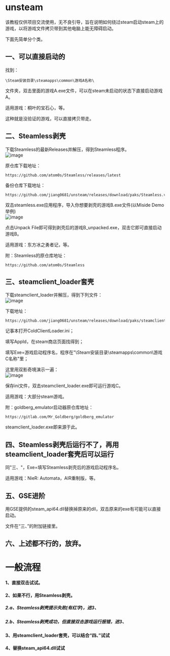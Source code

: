 # unsteam
该教程仅供项目交流使用，无不良引导，旨在说明如何绕过steam启动steam上的游戏，以将游戏文件拷贝带到其他电脑上能无障碍启动。  

下面先简单分个类。   

## 一、可以直接启动的  
找到：
    
    \Steam安装目录\steamapps\common\游戏A名称\
文件夹，双击里面的游戏A.exe文件，可以在steam未启动的状态下直接启动游戏A。  

适用游戏：桐叶的宝石心，等。  

这种就是没验证的游戏，可以直接拷贝带走。

## 二、Steamless剥壳  
下载Steamless的最新Releases并解压，得到Steamless程序。  
![image](https://github.com/user-attachments/assets/2a26f232-c9e3-4b75-a90d-07988f148a5e)  

原仓库下载地址：  

    https://github.com/atom0s/Steamless/releases/latest
备份仓库下载地址：

    https://github.com/jiang0681/unsteam/releases/download/paks/Steamless.v3.1.0.5.-.by.atom0s.zip
双击steamless.exe应用程序，导入你想要剥壳的游戏B.exe文件(以Miside Demo举例)  
![image](https://github.com/user-attachments/assets/ac08f9b8-fa2e-438d-a542-86acb097e02c)  

点击Unpack File即可得到剥壳后的游戏B_unpacked.exe，双击它即可直接启动游戏B。  

适用游戏：东方冰之勇者记，等。  

附：Steamless的原仓库地址：  

    https://github.com/atom0s/Steamless

## 三、steamclient_loader套壳  
下载steamclient_loader并解压，得到下列文件：  
![image](https://github.com/user-attachments/assets/f3d947ed-df63-4930-a0eb-9559fe7dff83)  

下载地址：  

    https://github.com/jiang0681/unsteam/releases/download/paks/steamclient_loader.zip
记事本打开ColdClientLoader.ini；  

填写AppId，在steam商店页面找得到；  

填写Exe=游戏启动程序名，程序在"\Steam安装目录\steamapps\common\游戏C名称\"里；  

这里用双影奇境演示一遍：  
![image](https://github.com/user-attachments/assets/831b8449-5117-4521-93db-42d656f2837c)  

保存ini文件，双击steamclient_loader.exe即可运行游戏C。   

适用游戏：大部分steam游戏。  

附：goldberg_emulator启动器原仓库地址：  
    
    https://gitlab.com/Mr_Goldberg/goldberg_emulator
    
steamclient_loader.exe即来源于此。  

## 四、Steamless剥壳后运行不了，再用steamclient_loader套壳后可以运行  

同"三、"，Exe=填写Steamless剥壳后的游戏启动程序名。  

适用游戏：NieR: Automata，AIR重制版，等。  

## 五、GSE进阶
用GSE提供的steam_api64.dll替换掉原来的dll，双击原来的exe有可能可以直接启动。  

文件在“三、”的附加链接里。  
## 六、上述都不行的，放弃。  

  
# 一般流程  
#### 1、直接双击试试。  
#### 2、如果不行，用Steamless剥壳。  
##### 2.a、Steamless剥壳提示失败(有红字)，进3、  
##### 2.b、Steamless剥壳成功，但直接双击游戏运行报错，进3、   
#### 3、用steamclient_loader套壳，可以结合“四、”试试  
#### 4、替换steam_api64.dll试试
